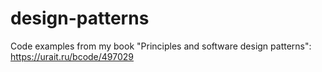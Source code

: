 # design-patterns
Code examples from my book "Principles and software design patterns": https://urait.ru/bcode/497029
